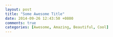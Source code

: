 ```yaml
---
layout: post
title: "Some Awesome Title"
date: 2014-09-26 12:43:50 +0800
comments: true
categories: [Awesome, Amazing, Beautiful, Cool]
---
```

